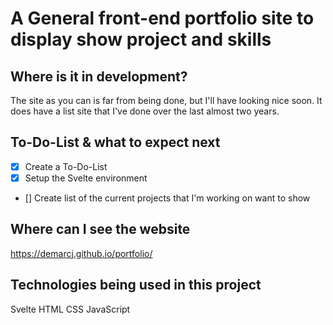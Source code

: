 # A General front-end portfolio site to display show project and skills

## Where is it in development?

The site as you can is far from being done, but I'll have looking nice soon. It does have a list site that I've done over the last almost two years. 

## To-Do-List & what to expect next

- [x] Create a To-Do-List
- [x] Setup the Svelte environment
- [] Create list of the current projects that I'm working on want to show

## Where can I see the website 

https://demarcj.github.io/portfolio/

## Technologies being used in this project
Svelte
HTML
CSS
JavaScript
